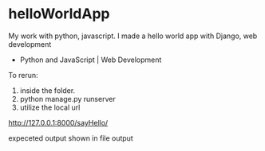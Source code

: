 # helloWorldApp
My work with python, javascript. I made a hello world app with Django, web development  

*  Python and JavaScript | Web Development 

To rerun:
1. inside the folder.
5. python manage.py runserver
6. utilize the local url 


http://127.0.0.1:8000/sayHello/

expeceted output shown in file output
